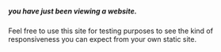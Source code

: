 
<h5 class="white-text">you have just been viewing a website.</h5>
<p class="grey-text text-lighten-4">Feel free to use this site for testing
purposes to see the kind of responsiveness you can expect from your own
static site.</p>
